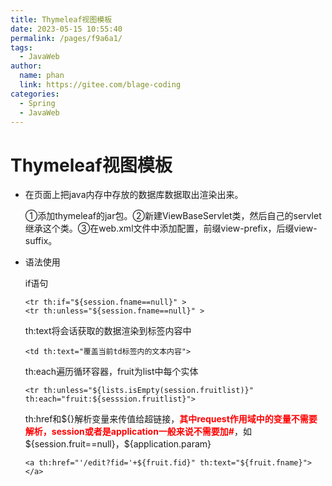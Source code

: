 ```yaml
---
title: Thymeleaf视图模板
date: 2023-05-15 10:55:40
permalink: /pages/f9a6a1/
tags: 
  - JavaWeb
author: 
  name: phan
  link: https://gitee.com/blage-coding
categories: 
  - Spring
  - JavaWeb
---
```

# Thymeleaf视图模板

- 在页面上把java内存中存放的数据库数据取出渲染出来。

  ①添加thymeleaf的jar包。②新建ViewBaseServlet类，然后自己的servlet继承这个类。③在web.xml文件中添加配置，前缀view-prefix，后缀view-suffix。

- 语法使用

  if语句

  ```
  <tr th:if="${session.fname==null}" > 
  <tr th:unless="${session.fname==null}" >
  ```

  th:text将会话获取的数据渲染到标签内容中

  ```
  <td th:text="覆盖当前td标签内的文本内容"> 
  ```

  th:each遍历循环容器，fruit为list中每个实体

  ```
  <tr th:unless="${lists.isEmpty(session.fruitlist)}"  th:each="fruit:${sesssion.fruitlist}">
  ```

  th:href和${}解析变量来传值给超链接，<font color='red'>**其中request作用域中的变量不需要解析，session或者是application一般来说不需要加#**</font>，如\${session.fruit==null}，\${application.param}

  ```
  <a th:href="'/edit?fid='+${fruit.fid}" th:text="${fruit.fname}"></a>
  ```